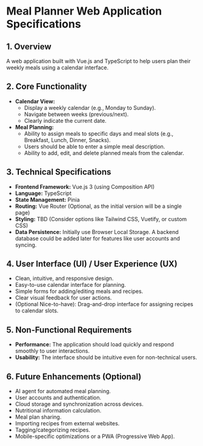 # Meal Planner Web Application Specifications

## 1. Overview

A web application built with Vue.js and TypeScript to help users plan their weekly meals using a calendar interface.

## 2. Core Functionality

*   **Calendar View:**
    *   Display a weekly calendar (e.g., Monday to Sunday).
    *   Navigate between weeks (previous/next).
    *   Clearly indicate the current date.
*   **Meal Planning:**
    *   Ability to assign meals to specific days and meal slots (e.g., Breakfast, Lunch, Dinner, Snacks).
    *   Users should be able to enter a simple meal description.
    *   Ability to add, edit, and delete planned meals from the calendar.

## 3. Technical Specifications

*   **Frontend Framework:** Vue.js 3 (using Composition API)
*   **Language:** TypeScript
*   **State Management:** Pinia
*   **Routing:** Vue Router (Optional, as the initial version will be a single page)
*   **Styling:** TBD (Consider options like Tailwind CSS, Vuetify, or custom CSS)
*   **Data Persistence:** Initially use Browser Local Storage. A backend database could be added later for features like user accounts and syncing.

## 4. User Interface (UI) / User Experience (UX)

*   Clean, intuitive, and responsive design.
*   Easy-to-use calendar interface for planning.
*   Simple forms for adding/editing meals and recipes.
*   Clear visual feedback for user actions.
*   (Optional Nice-to-have): Drag-and-drop interface for assigning recipes to calendar slots.

## 5. Non-Functional Requirements

*   **Performance:** The application should load quickly and respond smoothly to user interactions.
*   **Usability:** The interface should be intuitive even for non-technical users.

## 6. Future Enhancements (Optional)

*   AI agent for automated meal planning.
*   User accounts and authentication.
*   Cloud storage and synchronization across devices.
*   Nutritional information calculation.
*   Meal plan sharing.
*   Importing recipes from external websites.
*   Tagging/categorizing recipes.
*   Mobile-specific optimizations or a PWA (Progressive Web App).
